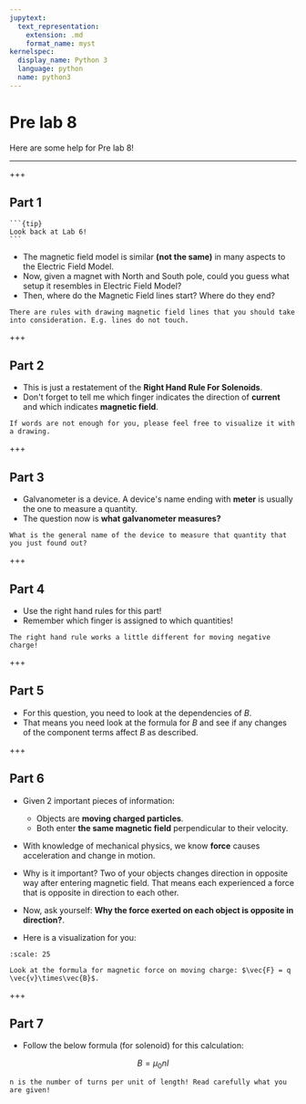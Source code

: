 ```yaml
---
jupytext:
  text_representation:
    extension: .md
    format_name: myst
kernelspec:
  display_name: Python 3
  language: python
  name: python3
---
```

# Pre lab 8

Here are some help for Pre lab 8!
___

+++

## Part 1

````{margin}
```{tip}
Look back at Lab 6!
```
````

- The magnetic field model is similar **(not the same)** in many aspects to the Electric Field Model.
- Now, given a magnet with North and South pole, could you guess what setup it resembles in Electric Field Model?
- Then, where do the Magnetic Field lines start? Where do they end?

```{caution}
There are rules with drawing magnetic field lines that you should take into consideration. E.g. lines do not touch.
```

+++

## Part 2

- This is just a restatement of the **Right Hand Rule For Solenoids**.
- Don't forget to tell me which finger indicates the direction of **current** and which indicates **magnetic field**.

```{tip}
If words are not enough for you, please feel free to visualize it with a drawing.
```

+++

## Part 3

- Galvanometer is a device. A device's name ending with **meter** is usually the one to measure a quantity.
- The question now is **what galvanometer measures?**

```{tip}
What is the general name of the device to measure that quantity that you just found out?
```

+++

## Part 4

- Use the right hand rules for this part!
- Remember which finger is assigned to which quantities!

```{caution}
The right hand rule works a little different for moving negative charge!
```

+++

## Part 5

- For this question, you need to look at the dependencies of $B$.
- That means you need look at the formula for $B$ and see if any changes of the component terms affect $B$ as described.

+++

## Part 6

- Given 2 important pieces of information:
  - Objects are **moving charged particles**.
  - Both enter **the same magnetic field** perpendicular to their velocity.

- With knowledge of mechanical physics, we know **force** causes acceleration and change in motion.

- Why is it important? Two of your objects changes direction in opposite way after entering magnetic field. That means each experienced a force that is opposite in direction to each other.

- Now, ask yourself: **Why the force exerted on each object is opposite in direction?**.

- Here is a visualization for you:

```{figure} ../../images/lab8/part6_prelab8.png
:scale: 25
```

```{tip}
Look at the formula for magnetic force on moving charge: $\vec{F} = q \vec{v}\times\vec{B}$.
```

+++

## Part 7

- Follow the below formula (for solenoid) for this calculation:

$$B = \mu_0 n I$$

```{caution}
n is the number of turns per unit of length! Read carefully what you are given!
```
